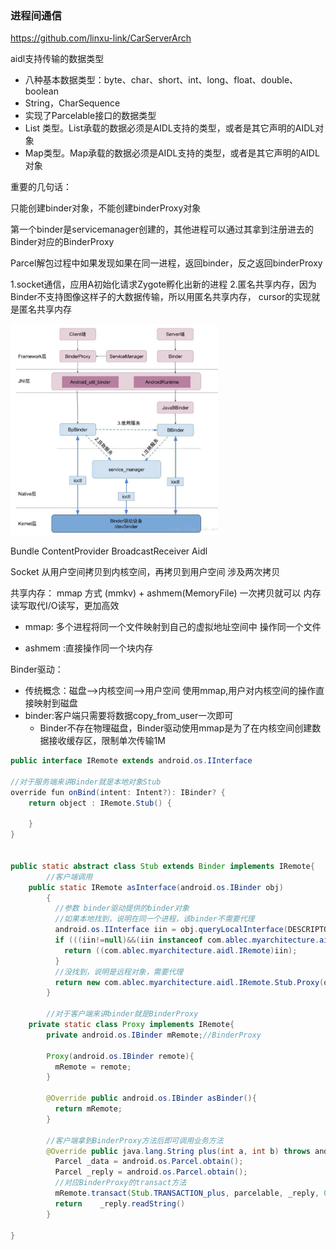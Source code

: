 ### 进程间通信

https://github.com/linxu-link/CarServerArch

 aidl支持传输的数据类型

- 八种基本数据类型：byte、char、short、int、long、float、double、boolean
- String，CharSequence
- 实现了Parcelable接口的数据类型
- List 类型。List承载的数据必须是AIDL支持的类型，或者是其它声明的AIDL对象
- Map类型。Map承载的数据必须是AIDL支持的类型，或者是其它声明的AIDL对象



重要的几句话：

只能创建binder对象，不能创建binderProxy对象

第一个binder是servicemanager创建的，其他进程可以通过其拿到注册进去的Binder对应的BinderProxy

Parcel解包过程中如果发现如果在同一进程，返回binder，反之返回binderProxy

1.socket通信，应用A初始化请求Zygote孵化出新的进程
 2.匿名共享内存，因为Binder不支持图像这样子的大数据传输，所以用匿名共享内存， cursor的实现就是匿名共享内存



<img src="img/binder%E8%AF%A6%E8%A7%A3/webp-20240729194547125" alt="img"  style="zoom: 33%; " />



Bundle  ContentProvider BroadcastReceiver Aidl 

Socket  从用户空间拷贝到内核空间，再拷贝到用户空间 涉及两次拷贝 

共享内存： mmap 方式 (mmkv)  + ashmem(MemoryFile)   一次拷贝就可以 内存读写取代I/O读写，更加高效	

- mmap: 多个进程将同一个文件映射到自己的虚拟地址空间中 操作同一个文件

- ashmem :直接操作同一个块内存


Binder驱动：

- 传统概念：磁盘-->内核空间-->用户空间
  使用mmap,用户对内核空间的操作直接映射到磁盘
- binder:客户端只需要将数据copy_from_user一次即可
  - Binder不存在物理磁盘，Binder驱动使用mmap是为了在内核空间创建数据接收缓存区，限制单次传输1M

```java
public interface IRemote extends android.os.IInterface

//对于服务端来讲Binder就是本地对象Stub
override fun onBind(intent: Intent?): IBinder? {
    return object : IRemote.Stub() {
      	
    }
}


public static abstract class Stub extends Binder implements IRemote{
		//客户端调用
    public static IRemote asInterface(android.os.IBinder obj)
        {
          //参数 binder驱动提供的binder对象
          //如果本地找到，说明在同一个进程，该binder不需要代理
          android.os.IInterface iin = obj.queryLocalInterface(DESCRIPTOR);
          if (((iin!=null)&&(iin instanceof com.ablec.myarchitecture.aidl.IRemote))) {
            return ((com.ablec.myarchitecture.aidl.IRemote)iin);
          }
          //没找到，说明是远程对象，需要代理
          return new com.ablec.myarchitecture.aidl.IRemote.Stub.Proxy(obj);
        }
		
		//对于客户端来讲binder就是BinderProxy
    private static class Proxy implements IRemote{
        private android.os.IBinder mRemote;//BinderProxy

        Proxy(android.os.IBinder remote){
          mRemote = remote;
        }

        @Override public android.os.IBinder asBinder(){
          return mRemote;
        }

        //客户端拿到BinderProxy方法后即可调用业务方法
        @Override public java.lang.String plus(int a, int b) throws android.os.RemoteException{
          Parcel _data = android.os.Parcel.obtain();
          Parcel _reply = android.os.Parcel.obtain();
          //对应BinderProxy的transact方法
          mRemote.transact(Stub.TRANSACTION_plus, parcelable, _reply, 0);
          return 	_reply.readString()
        }
			
}



```



